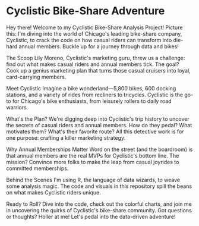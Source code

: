 # Cyclistic Bike-Share Adventure
Hey there! Welcome to my Cyclistic Bike-Share Analysis Project! Picture this: I'm diving into the world of Chicago's leading bike-share company, Cyclistic, to crack the code on how casual riders can transform into die-hard annual members. Buckle up for a journey through data and bikes!

The Scoop
Lily Moreno, Cyclistic's marketing guru, threw us a challenge: find out what makes casual riders and annual members tick. The goal? Cook up a genius marketing plan that turns those casual cruisers into loyal, card-carrying members.

Meet Cyclistic
Imagine a bike wonderland—5,800 bikes, 600 docking stations, and a variety of rides from recliners to tricycles. Cyclistic is the go-to for Chicago's bike enthusiasts, from leisurely rollers to daily road warriors.

What's the Plan?
We're digging deep into Cyclistic's trip history to uncover the secrets of casual riders and annual members. How do they pedal? What motivates them? What's their favorite route? All this detective work is for one purpose: crafting a killer marketing strategy.

Why Annual Memberships Matter
Word on the street (and the boardroom) is that annual members are the real MVPs for Cyclistic's bottom line. The mission? Convince more folks to make the leap from casual joyrides to committed memberships.

Behind the Scenes
I'm using R, the language of data wizards, to weave some analysis magic. The code and visuals in this repository spill the beans on what makes Cyclistic riders unique.

Ready to Roll?
Dive into the code, check out the colorful charts, and join me in uncovering the quirks of Cyclistic's bike-share community. Got questions or thoughts? Holler at me! Let's pedal into the data-driven adventure!
